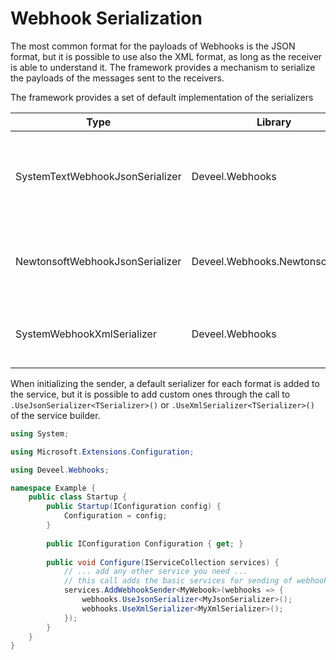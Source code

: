 # Webhook Serialization

The most common format for the payloads of Webhooks is the JSON format, but it is possible to use also the XML format, as long as the receiver is able to understand it. The framework provides a mechanism to serialize the payloads of the messages sent to the receivers.

The framework provides a set of default implementation of the serializers



<table data-full-width="false"><thead><tr><th width="246">Type</th><th width="168">Library</th><th>Description</th></tr></thead><tbody><tr><td>SystemTextWebhookJsonSerializer</td><td>Deveel.Webhooks</td><td>An implementation that uses the System.Text.Json serialization functions (recommended)</td></tr><tr><td>NewtonsoftWebhookJsonSerializer</td><td>Deveel.Webhooks.NewtonsoftJson</td><td>Implements the webhook serialization by using the Newtonsoft.Json serializers</td></tr><tr><td>SystemWebhookXmlSerializer</td><td>Deveel.Webhooks</td><td>Serializes webhooks to XML using the System.Xml native functions</td></tr></tbody></table>

When initializing the sender, a default serializer for each format is added to the service, but it is possible to add custom ones through the call to `.UseJsonSerializer<TSerializer>()` or `.UseXmlSerializer<TSerializer>()` of the service builder.

```csharp
using System;

using Microsoft.Extensions.Configuration;

using Deveel.Webhooks;

namespace Example {
    public class Startup {
        public Startup(IConfiguration config) {
            Configuration = config;
        }
        
        public IConfiguration Configuration { get; }
        
        public void Configure(IServiceCollection services) {
            // ... add any other service you need ...
            // this call adds the basic services for sending of webhooks
            services.AddWebhookSender<MyWebook>(webhooks => {
                webhooks.UseJsonSerializer<MyJsonSerializer>();
                webhooks.UseXmlSerializer<MyXmlSerializer>();
            });
        }
    }
}
```
